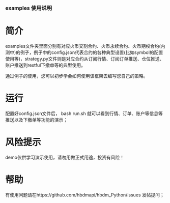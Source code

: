 ### examples 使用说明

# 简介

 examples文件夹里面分别有对应火币交割合约、火币永续合约、火币期权合约(内测中)的例子，例子中的config.json代表合约的各种典型设置(比如symbol的配置使用等)，strategy.py文件则是对应合约从订阅行情、订阅订单推送、仓位推送、账户推送到restful下撤单等的典型使用。

 通过例子的使用，您可以初步学会如何使用该框架去编写您自己的策略。

# 运行

配置好config.json文件后，
bash run.sh
就可以看到行情、订单、账户等信息等推送以及下撤单等功能的演示；

# 风险提示

demo仅供学习演示使用，请勿用做正式用途，投资有风险！

# 帮助

有使用问题请在https://github.com/hbdmapi/hbdm_Python/issues 发帖提问；
    
